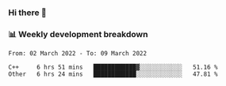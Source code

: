 ### Hi there 👋

### 📊 Weekly development breakdown
<!--START_SECTION:waka-->

```text
From: 02 March 2022 - To: 09 March 2022

C++     6 hrs 51 mins   ████████████▓░░░░░░░░░░░░   51.16 %
Other   6 hrs 24 mins   ████████████░░░░░░░░░░░░░   47.81 %
```

<!--END_SECTION:waka-->
